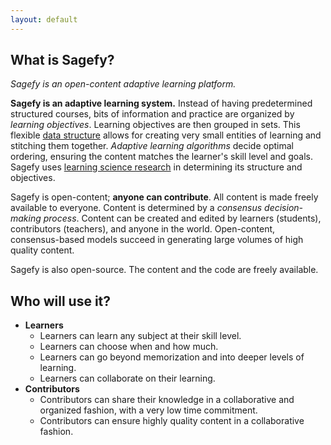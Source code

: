```yaml
---
layout: default
---
```


What is Sagefy?
------------------

_Sagefy is an open-content adaptive learning platform._

**Sagefy is an adaptive learning system.** Instead of having predetermined structured courses, bits of information and practice are organized by _learning objectives_. Learning objectives are then grouped in sets. This flexible [data structure](/data_structure) allows for creating very small entities of learning and stitching them together. _Adaptive learning algorithms_ decide optimal ordering, ensuring the content matches the learner's skill level and goals. Sagefy uses [learning science research](/ideas) in determining its structure and objectives.

Sagefy is open-content; **anyone can contribute**. All content is made freely available to everyone. Content is determined by a _consensus decision-making process_. Content can be created and edited by learners (students), contributors (teachers), and anyone in the world. Open-content, consensus-based models succeed in generating large volumes of high quality content.

Sagefy is also open-source. The content and the code are freely available.

Who will use it?
-----------------

- **Learners**
    - Learners can learn any subject at their skill level.
    - Learners can choose when and how much.
    - Learners can go beyond memorization and into deeper levels of learning.
    - Learners can collaborate on their learning.
- **Contributors**
    - Contributors can share their knowledge in a collaborative and organized fashion, with a very low time commitment.
    - Contributors can ensure highly quality content in a collaborative fashion.
